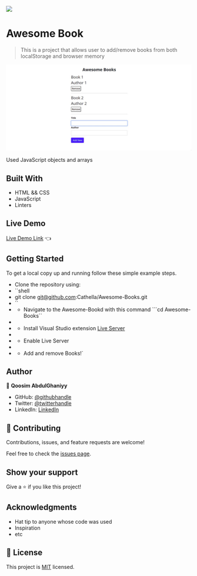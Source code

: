 ![](https://img.shields.io/badge/Microverse-blueviolet)

# Awesome Book

> This is a project that allows user to add/remove books from both localStorage and browser memory 

![screenshot](./awesome_books.jpeg)

Used JavaScript objects and arrays

## Built With

- HTML && CSS
- JavaScript
- Linters

## Live Demo

[Live Demo Link](https://raw.githack.com/Qoosim/Awesome-Books/basic-html/index.html) :point_left:


## Getting Started

To get a local copy up and running follow these simple example steps.

- Clone the repository using:
- ``shell
-    git clone git@github.com:Cathella/Awesome-Books.git
-    `` 
-    - Navigate to the Awesome-Bookd with this command ```cd Awesome-Books``
-
-    - Install Visual Studio extension [Live Server](https://marketplace.visualstudio.com/items?itemName=ritwickdey.LiveServer)
-
-    - Enable Live Server
-
-    - Add and remove Books!`

## Author

👤 **Qoosim AbdulGhaniyy**

- GitHub: [@githubhandle](https://github.com/Qoosim)
- Twitter: [@twitterhandle](https://twitter.com/qoosim_ayinde)
- LinkedIn: [LinkedIn](https://linkedin.com/in/qoosim)

## 🤝 Contributing

Contributions, issues, and feature requests are welcome!

Feel free to check the [issues page](../../issues/).

## Show your support

Give a ⭐️ if you like this project!

## Acknowledgments

- Hat tip to anyone whose code was used
- Inspiration
- etc

## 📝 License

This project is [MIT](./MIT.md) licensed.
